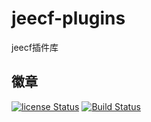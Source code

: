 # jeecf-plugins
jeecf插件库  
## 徽章  
[![license Status](https://img.shields.io/badge/License-Apache%202.0-blue.svg)](http://www.apache.org/licenses/LICENSE-2.0.txt)
[![Build Status](https://travis-ci.org/cgfly/jeecf-plugins.svg?branch=master)](https://travis-ci.org/cgfly/jeecf-plugins)  
